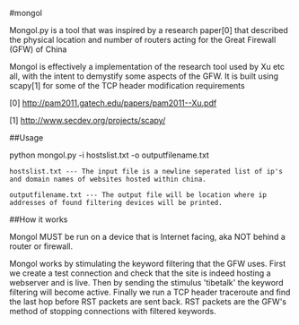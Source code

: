 #mongol

Mongol.py is a tool that was inspired by a research paper[0] that described the physical location and number of routers
acting for the Great Firewall (GFW) of China 

Mongol is effectively a implementation of the research tool used by Xu etc all, with the intent to demystify some aspects of the GFW.
It is built using scapy[1] for some of the TCP header modification requirements


[0]  http://pam2011.gatech.edu/papers/pam2011--Xu.pdf

[1]  http://www.secdev.org/projects/scapy/

##Usage

python mongol.py -i hostslist.txt -o outputfilename.txt

	hostslist.txt --- The input file is a newline seperated list of ip's and domain names of websites hosted within china.

	outputfilename.txt --- The output file will be location where ip addresses of found filtering devices will be printed.

##How it works

Mongol MUST be run on a device that is Internet facing, aka NOT behind a router or firewall.

Mongol works by stimulating the keyword filtering that the GFW uses.  First we create a test connection and check that the 
site is indeed hosting a webserver and is live.  Then by sending the stimulus 'tibetalk' the keyword filtering will become 
active.  Finally we run a TCP header traceroute and find the last hop before RST packets are sent back.  RST packets are the 
GFW's method of stopping connections with filtered keywords.

